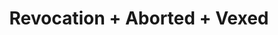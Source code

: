 ---
layout: post
category: concert
title: Revocation + Aborted + Vexed
artists: 
- Revocation
- Aborted
- Vexed
place: 
- La Machine du Moulin Rouge
country: France
city: Paris
---